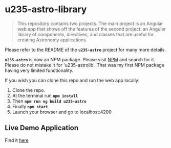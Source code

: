# u235-astro-library

> This repository contains two projects. The main project is an Angular web app that shows off the features of the second project: an Angular library of components, directives, and classes that are useful for creating Astronomy applications.

Please refer to the README of the **```u235-astro```** project for many more details.

**```u235-astro```** is now an NPM package. Please visit [NPM](https://www.npmjs.com/) and search for it. Please do not mistake it for 'u235-astrolib'. That was my first NPM package having very limited functionality.

If you wish you can clone this repo and run the web app locally:

1. Clone the repo.
1. At the terminal run **```npm install```**
1. Then **```npm run ng build u235-astro```**
1. Finally **```npm start```**
1. Launch your browser and go to localhost:4200

## Live Demo Application
Find it [here](https://u235-astro-library.now.sh/)
